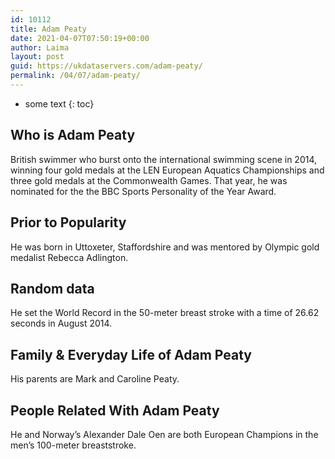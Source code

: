 ```yaml
---
id: 10112
title: Adam Peaty
date: 2021-04-07T07:50:19+00:00
author: Laima
layout: post
guid: https://ukdataservers.com/adam-peaty/
permalink: /04/07/adam-peaty/
---
```


* some text
{: toc}


## Who is Adam Peaty
                  
                  
                  
British swimmer who burst onto the international swimming scene in 2014, winning four gold medals at the LEN European Aquatics Championships and three gold medals at the Commonwealth Games. That year, he was nominated for the the BBC Sports Personality of the Year Award.
                  
              
            
              
            
                
                
                
## Prior to Popularity
                  
                  
                  
He was born in Uttoxeter, Staffordshire and was mentored by Olympic gold medalist Rebecca Adlington.
                  
              
            
              
            
                
                
                
## Random data
                  
                  
                  
He set the World Record in the 50-meter breast stroke with a time of 26.62 seconds in August 2014.
                  
              
            
              
            
                
                
                
## Family & Everyday Life of Adam Peaty
                  
                  
                  
His parents are Mark and Caroline Peaty.
                  
              
            
              
            
                
                
                
## People Related With Adam Peaty
                  
                  
                  
He and Norway&#8217;s Alexander Dale Oen are both European Champions in the men&#8217;s 100-meter breaststroke.
                  
              
            
              
            
                
              
            
              
              
            
            
              
            
          
          
          